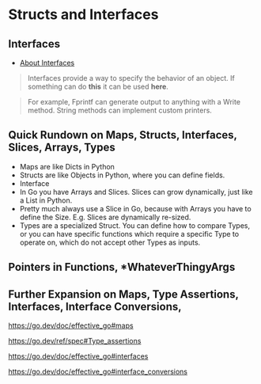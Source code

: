 # Structs and Interfaces

## Interfaces

* [About Interfaces](https://go.dev/doc/effective_go#interfaces)

> Interfaces provide a way to specify the behavior of an object. If something can do **this** it can be used **here**.

> For example, Fprintf can generate output to anything with a Write method.
> String methods can implement custom printers.

## Quick Rundown on Maps, Structs, Interfaces, Slices, Arrays, Types

* Maps are like Dicts in Python
* Structs are like Objects in Python, where you can define fields.
* Interface 
* In Go you have Arrays and Slices. Slices can grow dynamically, just like a List in Python.
* Pretty much always use a Slice in Go, because with Arrays you have to define the Size.  E.g. Slices are dynamically re-sized.
* Types are a specialized Struct. You can define how to compare Types, or you can have specific functions which require a specific Type to operate on, which do not accept other Types as inputs.


## Pointers in Functions, *WhateverThingyArgs


## Further Expansion on Maps, Type Assertions, Interfaces, Interface Conversions, 

https://go.dev/doc/effective_go#maps

https://go.dev/ref/spec#Type_assertions

https://go.dev/doc/effective_go#interfaces

https://go.dev/doc/effective_go#interface_conversions 


